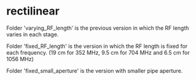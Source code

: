 # rectilinear
Folder 'varying_RF_length' is the previous version in which the RF length varies in each stage. 

Folder 'fixed_RF_length' is the version in which the RF length is fixed for each frequency. (19 cm for 352 MHz, 9.5 cm for 704 MHz and 6.5 cm for 1056 MHz)

Folder 'fixed_small_aperture' is the version with smaller pipe aperture.